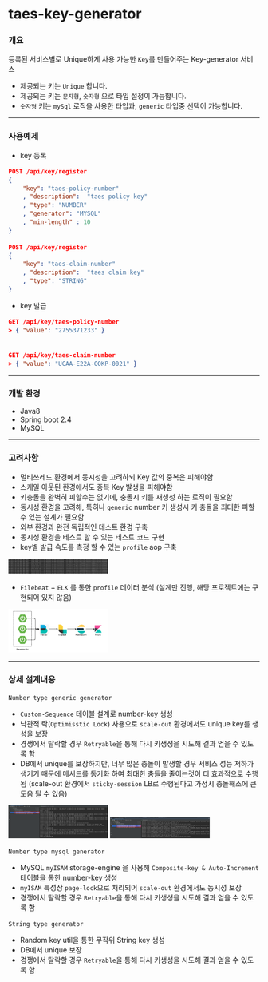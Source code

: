 # taes-key-generator

### 개요

등록된 서비스별로 Unique하게 사용 가능한 `Key`를 만들어주는 Key-generator 서비스  

- 제공되는 키는 `Unique` 합니다.
- 제공되는 키는 `문자형`, `숫자형` 으로 타입 설정이 가능합니다.
- `숫자형` 키는 `mySql` 로직을 사용한 타입과, `generic` 타입중 선택이 가능합니다.

---

### 사용예제

- key 등록

```json
POST /api/key/register
{
    "key": "taes-policy-number"
    , "description":  "taes policy key"
    , "type": "NUMBER"
    , "generator": "MYSQL"
    , "min-length" : 10
}

POST /api/key/register
{
    "key": "taes-claim-number"
    , "description":  "taes claim key"
    , "type": "STRING"
}

```

- key 발급

```json
GET /api/key/taes-policy-number 
> { "value": "2755371233" }


GET /api/key/taes-claim-number
> { "value": "UCAA-E22A-OOKP-0021" }
```

---

### 개발 환경

- Java8
- Spring boot 2.4
- MySQL

---

### 고려사항

- 멀티쓰레드 환경에서 동시성을 고려하되 Key 값의 중복은 피해야함
- 스케일 아웃된 환경에서도 중복 Key 발생을 피해야함
- 키충돌을 완벽히 피할수는 없기에, 충돌시 키를 재생성 하는 로직이 필요함
- 동시성 환경을 고려해, 특히나 `generic` number 키 생성시 키 충돌을 최대한 피할수 있는 설계가 필요함
- 외부 환경과 완전 독립적인 테스트 환경 구축
- 동시성 환경을 테스트 할 수 있는 테스트 코드 구현 
- key별 발급 속도를 측정 할 수 있는 `profile` aop 구축

<img width="200" src="https://raw.githubusercontent.com/taes-k/taes-key-generator/main/images/key_generate_profile.png">

- `Filebeat` + `ELK` 를 통한 `profile` 데이터 분석 (설계만 진행, 해당 프로젝트에는 구현되어 있지 않음)

<img width="200" src="https://raw.githubusercontent.com/taes-k/taes-key-generator/main/images/profile_elk_architecture.png">


---

### 상세 설계내용

`Number type generic generator`  

- `Custom-Sequence` 테이블 설계로 number-key 생성
- 낙관적 락(`Optimisstic Lock`) 사용으로 `scale-out` 환경에서도 unique key를 생성을 보장
- 경쟁에서 탈락할 경우 `Retryable`을 통해 다시 키생성을 시도해 결과 얻을 수 있도록 함
- DB에서 unique를 보장하지만, 너무 많은 충돌이 발생할 경우 서비스 성능 저하가 생기기 때문에 메서드를 동기화 하여 최대한 충돌을 줄이는것이 더 효과적으로 수행됨 (scale-out 환경에서 `sticky-session` LB로 수행된다고 가정시 충돌해소에 큰 도움 될 수 있음)

<img width="200" src="https://raw.githubusercontent.com/taes-k/taes-key-generator/main/images/number_generic_key_without_syncronized.png">

<img width="200" src="https://raw.githubusercontent.com/taes-k/taes-key-generator/main/images/number_generic_key_with_syncronized.png">

`Number type mysql generator`  

- MySQL `myISAM` storage-engine 을 사용해 `Composite-key & Auto-Increment` 테이블을 통한 number-key 생성
- `myISAM` 특성상 `page-lock`으로 처리되어 `scale-out` 환경에서도 동시성 보장
- 경쟁에서 탈락할 경우 `Retryable`을 통해 다시 키생성을 시도해 결과 얻을 수 있도록 함

`String type generator`

- Random key util을 통한 무작위 String key 생성
- DB에서 unique 보장
- 경쟁에서 탈락할 경우 `Retryable`을 통해 다시 키생성을 시도해 결과 얻을 수 있도록 함




